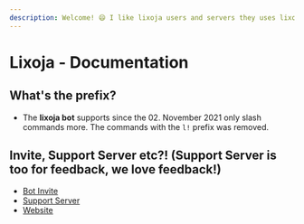 ```yaml
---
description: Welcome! 😄 I like lixoja users and servers they uses lixoja.
---
```


# Lixoja - Documentation

## What's the prefix?&#x20;

* The **lixoja bot** supports since the 02. November 2021 only slash commands more. The commands with the `l!` prefix was removed.

## Invite, Support Server etc?! (Support Server is too for feedback, we love feedback!)

* [Bot Invite](htps://www.lixoja.xyz/invite)
* [Support Server](https://support.lixoja.xyz)
* [Website](https://www.lixoja.xyz)
